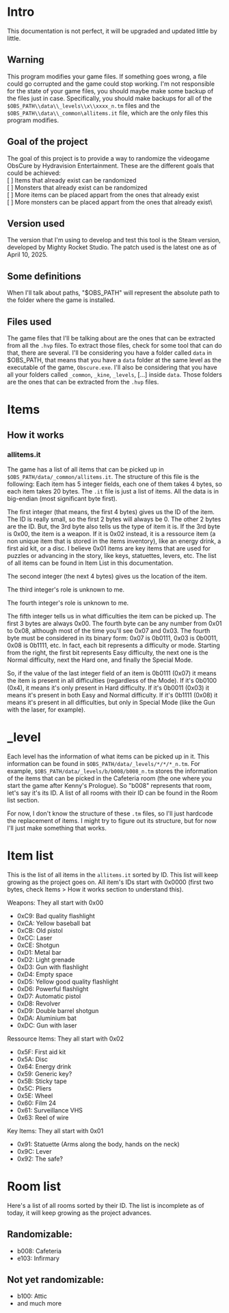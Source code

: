 # Intro
This documentation is not perfect, it will be upgraded and updated little by
little.

## Warning
This program modifies your game files. If something goes wrong, a file could go
corrupted and the game could stop working. I'm not responsible for the state of
your game files, you should maybe make some backup of the files just in case.
Specifically, you should make backups for all of the
`$OBS_PATH\\data\\_levels\\x\\xxxx_n.tm` files and the
`$OBS_PATH\\data\\_common\allitems.it` file, which are the only files this
program modifies.

## Goal of the project
The goal of this project is to provide a way to randomize the videogame ObsCure
by Hydravision Entertainment. These are the different goals that could be
achieved:\
[ ] Items that already exist can be randomized\
[ ] Monsters that already exist can be randomized\
[ ] More items can be placed appart from the ones that already exist\
[ ] More monsters can be placed appart from the ones that already exist\

## Version used
The version that I'm using to develop and test this tool is the Steam version,
developed by Mighty Rocket Studio. The patch used is the latest one as of
April 10, 2025.

## Some definitions
When I'll talk about paths, "$OBS_PATH" will represent the absolute path to the
folder where the game is installed.

## Files used
The game files that I'll be talking about are the ones that can be extracted
from all the `.hvp` files. To extract those files, check for some tool that can
do that, there are several. I'll be considering you have a folder called `data`
in $OBS_PATH, that means that you have a `data` folder at the same level as the
executable of the game, `Obscure.exe`. I'll also be considering that you have
all your folders called `_common`, `_kine`, `_levels`, [...] inside `data`.
Those folders are the ones that can be extracted from the `.hvp` files.


# Items
## How it works
### allitems.it
The game has a list of all items that can be picked up in
`$OBS_PATH/data/_common/allitems.it`. The structure of this file is the
following:
Each item has 5 integer fields, each one of them takes 4 bytes, so each item
takes 20 bytes. The `.it` file is just a list of items. All the data is in
big-endian (most significant byte first).

The first integer (that means, the first 4 bytes) gives us the ID of the item.
The ID is really small, so the first 2 bytes will always be 0. The other 2 bytes
are the ID. But, the 3rd byte also tells us the type of item it is. If the 3rd
byte is 0x00, the item is a weapon. If it is 0x02 instead, it is a ressource
item (a non unique item that is stored in the items inventory), like an energy
drink, a first aid kit, or a disc. I believe 0x01 items are key items that are
used for puzzles or advancing in the story, like keys, statuettes, levers, etc.
The list of all items can be found in Item List in this documentation.

The second integer (the next 4 bytes) gives us the location of the item.

The third integer's role is unknown to me.

The fourth integer's role is unknown to me. 

The fifth integer tells us in what difficulties the item can be picked up. The
first 3 bytes are always 0x00. The fourth byte can be any number from 0x01
to 0x08, although most of the time you'll see 0x07 and 0x03. The fourth byte
must be considered in its binary form: 0x07 is 0b0111, 0x03 is 0b0011, 0x08 is
0b1111, etc. In fact, each bit represents a difficulty or mode. Starting from
the right, the first bit represents Easy difficulty, the next one is the Normal
difficulty, next the Hard one, and finally the Special Mode.

So, if the value of the last integer field of an item is 0b0111 (0x07) it means
the item is present in all difficulties (regardless of the Mode). If it's
0b0100 (0x4), it means it's only present in Hard difficulty. If it's 0b0011
(0x03) it means it's present in both Easy and Normal difficulty. If it's 0b1111
(0x08) it means it's present in all difficulties, but only in Special Mode (like
the Gun with the laser, for example).

# _level
Each level has the information of what items can be picked up in it. This
information can be found in `$OBS_PATH/data/_levels/*/*/*_n.tm`.
For example, `$OBS_PATH/data/_levels/b/b008/b008_n.tm` stores the information
of the items that can be picked in the Cafeteria room (the one where you start
the game after Kenny's Prologue). So "b008" represents that room, let's say it's
its ID. A list of all rooms with their ID can be found in the Room list section.

For now, I don't know the structure of these `.tm` files, so I'll just hardcode
the replacement of items. I might try to figure out its structure, but for now
I'll just make something that works.

# Item list
This is the list of all items in the `allitems.it` sorted by ID. This list will
keep growing as the project goes on.
All item's IDs start with 0x0000 (first two bytes, check Items > How it works
section to understand this).

Weapons:
They all start with 0x00
- 0xC9: Bad quality flashlight
- 0xCA: Yellow baseball bat
- 0xCB: Old pistol
- 0xCC: Laser
- 0xCE: Shotgun
- 0xD1: Metal bar
- 0xD2: Light grenade
- 0xD3: Gun with flashlight
- 0xD4: Empty space
- 0xD5: Yellow good quality flashlight
- 0xD6: Powerful flashlight
- 0xD7: Automatic pistol
- 0xD8: Revolver
- 0xD9: Double barrel shotgun
- 0xDA: Aluminium bat
- 0xDC: Gun with laser

Ressource Items:
They all start with 0x02
- 0x5F: First aid kit
- 0x5A: Disc
- 0x64: Energy drink
- 0x59: Generic key?
- 0x5B: Sticky tape
- 0x5C: Pliers
- 0x5E: Wheel
- 0x60: Film 24
- 0x61: Surveillance VHS
- 0x63: Reel of wire

Key Items:
They all start with 0x01
- 0x91: Statuette (Arms along the body, hands on the neck)
- 0x9C: Lever
- 0x92: The safe?

# Room list
Here's a list of all rooms sorted by their ID. The list is incomplete as of
today, it will keep growing as the project advances.

## Randomizable:
- b008: Cafeteria
- e103: Infirmary

## Not yet randomizable:
- b100: Attic
- and much more